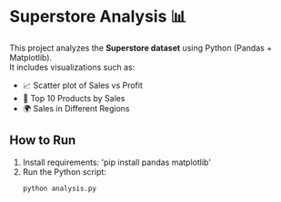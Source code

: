 # Superstore Analysis 📊

This project analyzes the **Superstore dataset** using Python (Pandas + Matplotlib).  
It includes visualizations such as:
- 📈 Scatter plot of Sales vs Profit  
- 🛒 Top 10 Products by Sales  
- 🌍 Sales in Different Regions  

## How to Run
1. Install requirements: 'pip install pandas matplotlib'
2. Run the Python script:  
   ```bash
   python analysis.py
